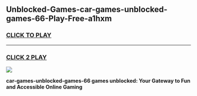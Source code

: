 
## Unblocked-Games-car-games-unblocked-games-66-Play-Free-a1hxm
<h3>
<a href="https://premium76.site?title=car-games-unblocked-games-66&ref=22A">CLICK TO PLAY</a></h3>
<hr>

<h3>
<a href="https://premium76.site?title=car-games-unblocked-games-66&ref=22A">CLICK 2 PLAY</a>
  
</h3>

<a href="https://premium76.site?title=car-games-unblocked-games-66&ref=22A"><img src="https://clearcache.store/games.png"></a>


**car-games-unblocked-games-66 games unblocked: Your Gateway to Fun and Accessible Online Gaming**
